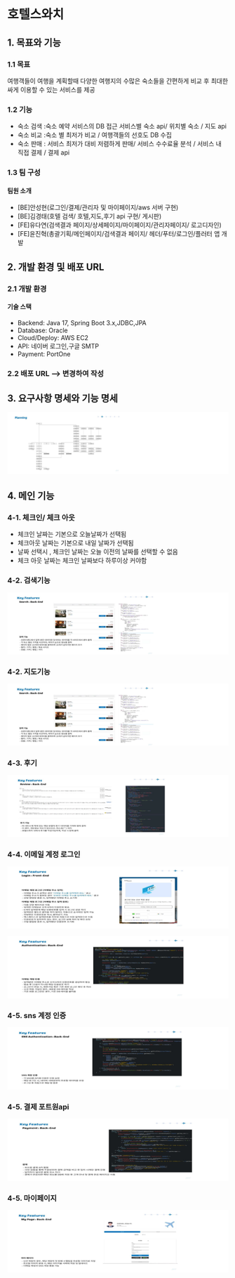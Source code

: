 ﻿# 호텔스와치

## 1. 목표와 기능
### 1.1 목표 
여행객들이 여행을 계획할때 다양한 여행지의 수많은 숙소들을 간편하게 비교 후 최대한 싸게 이용할 수 있는 서비스를 제공

### 1.2 기능
- 숙소 검색 :숙소 예약 서비스의 DB 접근 서비스별 숙소 api/ 위치별 숙소 / 지도 api
- 숙소 비교 :숙소 별 최저가 비교 / 여행객들의 선호도 DB 수집
- 숙소 판매 : 서비스 최저가 대비 저렴하게 판매/ 서비스 수수료율 분석 / 서비스 내 직접 결제 / 결제 api


### 1.3 팀 구성

#### 팀원 소개
- [BE]안성현(로그인/결제/관리자 및 마이페이지/aws 서버 구현)
- [BE]김경태(호텔 검색/ 호텔,지도,후기 api 구현/ 게시판)
- [FE]유다연(검색결과 페이지/상세페이지/마이페이지/관리자페이지/ 로고디자인)
- [FE]윤진혁(총괄기획/메인페이지/검색결과 페이지/ 헤더/푸터/로그인/플러터 앱 개발


## 2. 개발 환경 및 배포 URL 
### 2.1 개발 환경 


#### 기술 스택
- Backend: Java 17, Spring Boot 3.x,JDBC,JPA
- Database: Oracle
- Cloud/Deploy: AWS EC2 
- API: 네이버 로그인,구글 SMTP
- Payment: PortOne

### 2.2 배포 URL --> 변경하여 작성



## 3. 요구사항 명세와 기능 명세
![기능명세](src/main/resources/static/images/funtion2.png)





## 4. 메인 기능
### 4-1. 체크인/ 체크 아웃
- 체크인 날짜는 기본으로 오늘날짜가 선택됨
- 체크아웃 날짜는 기본으로 내일 날짜가 선택됨
- 날짜 선택시 , 체크인 날짜는 오늘 이전의 날짜를 선택할 수 없음
- 체크 아웃 날짜는 체크인 날짜보다 하루이상 커야함

### 4-2. 검색기능
![검색](src/main/resources/static/images/search.png)

### 4-2. 지도기능
![지도](src/main/resources/static/images/search.png)

### 4-3. 후기
![지도](src/main/resources/static/images/review.png)

### 4-4. 이메일 계정 로그인
![이메일](src/main/resources/static/images/login.png)

![이메일](src/main/resources/static/images/authentication.png)

### 4-5. sns 계정 인증
![이메일](src/main/resources/static/images/sns.png)

### 4-5. 결제 포트원api
![이메일](src/main/resources/static/images/portone.png)

### 4-5. 마이페이지
![이메일](src/main/resources/static/images/mypage.png)


